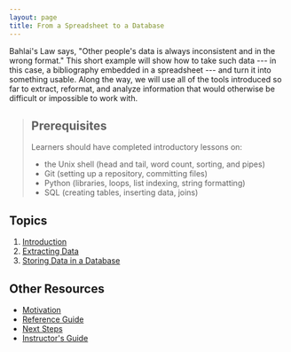 ```yaml
---
layout: page
title: From a Spreadsheet to a Database
---
```

Bahlai's Law says,
"Other people's data is always inconsistent and in the wrong format."
This short example will show how to take such data ---
in this case, a bibliography embedded in a spreadsheet ---
and turn it into something usable.
Along the way,
we will use all of the tools introduced so far
to extract, reformat, and analyze information
that would otherwise be difficult or impossible to work with.

> ## Prerequisites
>
> Learners should have completed introductory lessons on:
>
> *   the Unix shell (head and tail, word count, sorting, and pipes)
> *   Git (setting up a repository, committing files)
> *   Python (libraries, loops, list indexing, string formatting)
> *   SQL (creating tables, inserting data, joins)

## Topics

1.  [Introduction](01-intro.html)
2.  [Extracting Data](02-extract.html)
3.  [Storing Data in a Database](03-db.html)

## Other Resources

*   [Motivation](motivation.html)
*   [Reference Guide](reference.html)
*   [Next Steps](discussion.html)
*   [Instructor's Guide](instructors.html)
